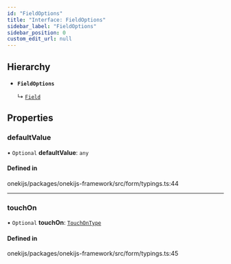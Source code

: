 ```yaml
---
id: "FieldOptions"
title: "Interface: FieldOptions"
sidebar_label: "FieldOptions"
sidebar_position: 0
custom_edit_url: null
---
```


## Hierarchy

- **`FieldOptions`**

  ↳ [`Field`](Field.md)

## Properties

### defaultValue

• `Optional` **defaultValue**: `any`

#### Defined in

onekijs/packages/onekijs-framework/src/form/typings.ts:44

___

### touchOn

• `Optional` **touchOn**: [`TouchOnType`](../types/TouchOnType.md)

#### Defined in

onekijs/packages/onekijs-framework/src/form/typings.ts:45
